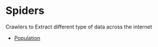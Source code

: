 # Spiders
Crawlers to Extract different type of data across the internet
- [Population](Population/population.py)